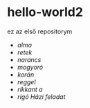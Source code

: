 # hello-world2
ez az első repositorym
* _alma_
* _retek_ 
* _narancs_
* _mogyoró_
* _korán_
* _reggel_
* _rikkant a_
* _rigó_
_Házi feladat_
